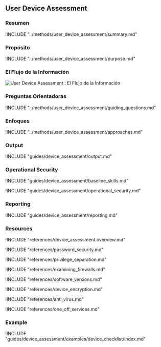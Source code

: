 ## User Device Assessment

### Resumen

!INCLUDE "../methods/user_device_assessment/summary.md"

### Propósito

!INCLUDE "../methods/user_device_assessment/purpose.md"

### El Flujo de la Información

![User Device Assessment : El Flujo de la Información](images/info_flows/user_device_assessment.svg)

### Preguntas Orientadoras

!INCLUDE "../methods/user_device_assessment/guiding_questions.md"

### Enfoques

!INCLUDE "../methods/user_device_assessment/approaches.md"

### Output

!INCLUDE "guides/device_assessment/output.md"

### Operational Security

!INCLUDE "guides/device_assessment/baseline_skills.md"

!INCLUDE "guides/device_assessment/operational_security.md"

### Reporting

!INCLUDE "guides/device_assessment/reporting.md"

### Resources

!INCLUDE "references/device_assessment.overview.md"

!INCLUDE "references/password_security.md"

!INCLUDE "references/privilege_separation.md"

!INCLUDE "references/examining_firewalls.md"

!INCLUDE "references/software_versions.md"

!INCLUDE "references/device_encryption.md"

!INCLUDE "references/anti_virus.md"

!INCLUDE "references/one_off_services.md"

### Example

!INCLUDE "guides/device_assessment/examples/device_checklist/index.md"

